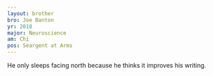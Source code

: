 ```yaml
---
layout: brother
bro: Joe Banton
yr: 2018
major: Neuroscience
am: Chi
pos: Seargent at Arms
---
```

He only sleeps facing north because he thinks it improves his writing.